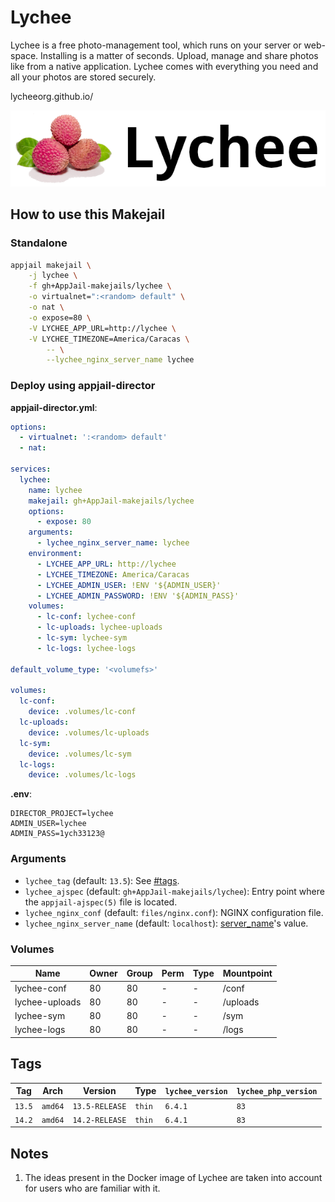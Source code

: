# Lychee

Lychee is a free photo-management tool, which runs on your server or web-space. Installing is a matter of seconds. Upload, manage and share photos like from a native application. Lychee comes with everything you need and all your photos are stored securely.

 lycheeorg.github.io/
 
 <img src="https://raw.githubusercontent.com/LycheeOrg/Lychee/master/Banner.png" >

## How to use this Makejail

### Standalone

```sh
appjail makejail \
    -j lychee \
    -f gh+AppJail-makejails/lychee \
    -o virtualnet=":<random> default" \
    -o nat \
    -o expose=80 \
    -V LYCHEE_APP_URL=http://lychee \
    -V LYCHEE_TIMEZONE=America/Caracas \
        -- \
        --lychee_nginx_server_name lychee
```

### Deploy using appjail-director

**appjail-director.yml**:

```yaml
options:
  - virtualnet: ':<random> default'
  - nat:

services:
  lychee:
    name: lychee
    makejail: gh+AppJail-makejails/lychee
    options:
      - expose: 80
    arguments:
      - lychee_nginx_server_name: lychee
    environment:
      - LYCHEE_APP_URL: http://lychee
      - LYCHEE_TIMEZONE: America/Caracas
      - LYCHEE_ADMIN_USER: !ENV '${ADMIN_USER}'
      - LYCHEE_ADMIN_PASSWORD: !ENV '${ADMIN_PASS}'
    volumes:
      - lc-conf: lychee-conf
      - lc-uploads: lychee-uploads
      - lc-sym: lychee-sym
      - lc-logs: lychee-logs

default_volume_type: '<volumefs>'

volumes:
  lc-conf:
    device: .volumes/lc-conf
  lc-uploads:
    device: .volumes/lc-uploads
  lc-sym:
    device: .volumes/lc-sym
  lc-logs:
    device: .volumes/lc-logs
```

**.env**:

```
DIRECTOR_PROJECT=lychee
ADMIN_USER=lychee
ADMIN_PASS=1ych33123@
```

### Arguments

* `lychee_tag` (default: `13.5`): See [#tags](#tags).
* `lychee_ajspec` (default: `gh+AppJail-makejails/lychee`): Entry point where the `appjail-ajspec(5)` file is located.
* `lychee_nginx_conf` (default: `files/nginx.conf`): NGINX configuration file.
* `lychee_nginx_server_name` (default: `localhost`): [server_name](https://nginx.org/en/docs/http/ngx_http_core_module.html#server_name)'s value.

### Volumes

| Name           | Owner | Group | Perm | Type | Mountpoint  |
| -------------- | ----- | ----- | ---- | ---- | ----------- |
| lychee-conf    | 80    | 80    |  -   |  -   | /conf       |
| lychee-uploads | 80    | 80    |  -   |  -   | /uploads    |
| lychee-sym     | 80    | 80    |  -   |  -   | /sym        |
| lychee-logs    | 80    | 80    |  -   |  -   | /logs       |

## Tags

| Tag    | Arch    | Version        | Type   | `lychee_version` | `lychee_php_version` |
| ------ | ------- | -------------- | ------ | ---------------- | -------------------- |
| `13.5` | `amd64` | `13.5-RELEASE` | `thin` | `6.4.1`          | `83`                 |
| `14.2` | `amd64` | `14.2-RELEASE` | `thin` | `6.4.1`          | `83`                 |

## Notes

1. The ideas present in the Docker image of Lychee are taken into account for users who are familiar with it.
